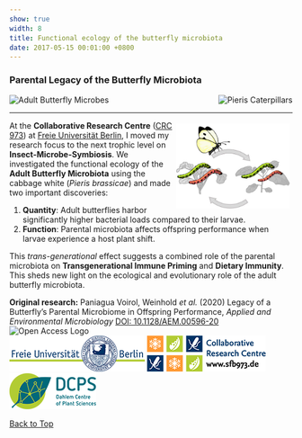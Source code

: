 ```yaml
---
show: true
width: 8
title: Functional ecology of the butterfly microbiota
date: 2017-05-15 00:01:00 +0800
---
```

<div class="p-4">
     <h3 id="Parental-Legacy">Parental Legacy of the Butterfly Microbiota</h3>
      <div style="display: flex; flex-wrap: wrap; justify-content: space-between; gap: 1px;">
     <img data-src="{{ 'assets/images/photos/IMG_2685m.jpg' | relative_url }}" alt="Adult Butterfly Microbes"  class="lazy rounded frame-img" 
          src="{{ '/assets/images/empty_300x200.png' | relative_url }}" data-toggle="tooltip" data-placement="top" title="Adult Butterfly Microbes">
     <img data-src="{{ 'assets/images/photos/IMG_2631_m.jpg' | relative_url }}" alt="Pieris Caterpillars" class="lazy rounded frame-img" 
          src="{{ '/assets/images/empty_300x200.png' | relative_url }}" data-toggle="tooltip" data-placement="top" title="Pieris Caterpillar Offspring">
             </div>
     <hr />
 <img src="assets/images/photos/diet_shift.jpg" 
         alt="Diet Shift" 
         class="lazy rounded" 
         style="float: right; width: 40%; height: auto; margin: 5px;"
        data-toggle="tooltip" data-placement="top" title="Diet Shift Experiment">   
<p>
At the <b>Collaborative Research Centre</b> (<a href="https://www.sfb973.de/" class="external" target="_blank" rel="noopener noreferrer">CRC 973</a>) at <a href="https://www.bcp.fu-berlin.de/en/biologie/arbeitsgruppen/zoologie/ag_hilker/" class="external" target="_blank" rel="noopener noreferrer">Freie Universität Berlin</a>, I moved my research focus to the next trophic level on <strong>Insect-Microbe-Symbiosis</strong>. We investigated the functional ecology of the <b>Adult Butterfly Microbiota</b> using the cabbage white (<i>Pieris brassicae</i>) and made two important discoveries: 
<ol>
    <li><strong>Quantity</strong>: Adult butterflies harbor significantly higher bacterial loads compared to their larvae.</li>
    <li><strong>Function</strong>: Parental microbiota affects offspring performance when larvae experience a host plant shift.
</li>
    </ol>
This <i>trans-generational</i> effect suggests a combined role of the parental microbiota on <strong>Transgenerational Immune Priming</strong> and <strong>Dietary Immunity</strong>. This sheds new light on the ecological and evolutionary role of the adult butterfly microbiota.    
</p>
      
 <div class="card bg-light mb-3">
 <div class="card-header">
<strong>Original research:</strong>
Paniagua Voirol, Weinhold <i>et al.</i> (2020) Legacy of a Butterfly’s Parental Microbiome in Offspring Performance, <i>Applied and Environmental Microbiology</i> <a href="https://doi.org/10.1128/AEM.00596-20" class="external" target="_blank" rel="noopener noreferrer">DOI: 10.1128/AEM.00596-20</a> 
       <img src="{{ '/assets/logo/Open_Access_logo_PLoS_transparent.svg' | relative_url }}" 
     alt="Open Access Logo" 
     height="16"> <br> 
  <div style="display: flex; flex-direction: column; gap: 5px;">
    <div style="display: flex; gap: 10px; align-items: center;">
        <span class="__dimensions_badge_embed__" 
              data-doi="10.1128/AEM.00596-20" 
              data-style="small_rectangle">
        </span>
        <div class='altmetric-embed' 
             data-badge-popover='bottom' 
             data-doi='10.1128/AEM.00596-20'>
        </div>
        <a href="https://plu.mx/plum/a/?doi=10.1128/AEM.00596-20" 
           class="plumx-plum-print-popup" 
           data-popup="bottom" 
           data-theme="liberty" 
           data-badge="false" 
           data-size="small">
        </a>
    </div>
</div>
  </div> </div>
     <img src="/assets/logo/logo64_FU.png" alt="Image 3" class="img-fluid logo-img">
     <img src="/assets/logo/logo64_CRC973.png" alt="Image 3" class="img-fluid logo-img"> 
     <img src="/assets/logo/logo64_DCPS.png" alt="Image 1" class="img-fluid logo-img">
     <p><a href="#top">Back to Top <i class="fas fa-angle-double-up"></i></a></p>
</div>
